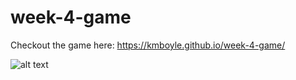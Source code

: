 # week-4-game

Checkout the game here: https://kmboyle.github.io/week-4-game/

![alt text](https://kmboyle/week-4-game/assets/images/RPG.JPG)
